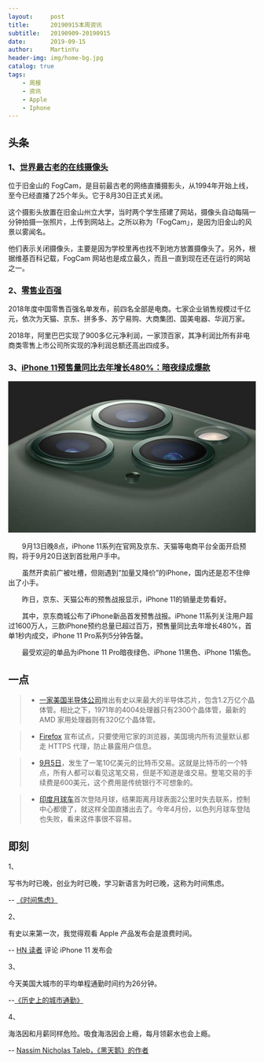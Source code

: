 ```yaml
---
layout:     post
title:      20190915本周资讯
subtitle:   20190909-20190915
date:       2019-09-15
author:     MartinYu
header-img: img/home-bg.jpg
catalog: true
tags:
    - 周报
    - 资讯
    - Apple
    - Iphone
---
```


## 头条

### 1、[世界最古老的在线摄像头](https://www.techbang.com/posts/72302-the-worlds-oldest-webcam-has-announced-it-will-be-permanently-closed-at-the-end-of-this-month-after-25-years-of-filming)

位于旧金山的 FogCam，是目前最古老的网络直播摄影头，从1994年开始上线，至今已经直播了25个年头。它于8月30日正式关闭。

这个摄影头放置在旧金山州立大学，当时两个学生搭建了网站，摄像头自动每隔一分钟拍摄一张照片，上传到网站上。之所以称为「FogCam」，是因为旧金山的风景以雾闻名。

他们表示关闭摄像头，主要是因为学校里再也找不到地方放置摄像头了。另外，根据维基百科记载，FogCam 网站也是成立最久，而且一直到现在还在运行的网站之一。

### 2、[零售业百强](https://m.21jingji.com/article/20190908/herald/1e163c343f886b98235156e60f147cb8.html)

2018年度中国零售百强名单发布，前四名全部是电商。七家企业销售规模过千亿元，依次为天猫、京东、拼多多、苏宁易购、大商集团、国美电器、华润万家。

2018年，阿里巴巴实现了900多亿元净利润，一家顶百家，其净利润比所有非电商类零售上市公司所实现的净利润总额还高出四成多。

### 3、[iPhone 11预售量同比去年增长480%：暗夜绿成爆款](https://news.mydrivers.com/1/646/646286.htm)

![img](_posts/jpg/eb14-iepyyhi7695971.jpg)

　　9月13日晚8点，iPhone 11系列在官网及京东、天猫等电商平台全面开启预购，将于9月20日送到首批用户手中。

　　虽然开卖前广被吐槽，但刚遇到“加量又降价”的iPhone，国内还是忍不住伸出了小手。

　　昨日，京东、天猫公布的预售战报显示，iPhone 11的销量走势看好。

　　其中，京东商城公布了iPhone新品首发预售战报。iPhone 11系列关注用户超过1600万人，三款iPhone预约总量已超过百万，预售量同比去年增长480%，首单1秒内成交，iPhone 11 Pro系列5分钟告罄。

　　最受欢迎的单品为iPhone 11 Pro暗夜绿色、iPhone 11黑色、iPhone 11紫色。

## 一点

> - [一家美国半导体公司](https://venturebeat.com/2019/08/19/cerebras-systems-unveils-a-record-1-2-trillion-transistor-chip-for-ai/)推出有史以来最大的半导体芯片，包含1.2万亿个晶体管。相比之下，1971年的4004处理器只有2300个晶体管，最新的 AMD 家用处理器则有320亿个晶体管。

> - [Firefox](https://blog.mozilla.org/blog/2019/09/10/firefoxs-test-pilot-program-returns-with-firefox-private-network-beta/) 宣布试点，只要使用它家的浏览器，美国境内所有流量默认都走 HTTPS 代理，防止暴露用户信息。

> - [9月5日](https://www.coindesk.com/massive-1-billion-bitcoin-whale-transaction-makes-waves)，发生了一笔10亿美元的比特币交易。这就是比特币的一个特点，所有人都可以看见这笔交易，但是不知道是谁交易。整笔交易的手续费是600美元，这个费用是传统银行不可想象的。

> - [印度月球车](https://tech.qq.com/a/20190907/000148.htm)首次登陆月球，结果距离月球表面2公里时失去联系，控制中心都傻了，就这样全国直播出去了。今年4月份，以色列月球车登陆也失败，看来这件事很不容易。

## 即刻

1、

写书为时已晚，创业为时已晚，学习新语言为时已晚，这称为时间焦虑。

-- [《时间焦虑》](https://nesslabs.com/time-anxiety)

2、

有史以来第一次，我觉得观看 Apple 产品发布会是浪费时间。

-- [HN 读者](https://news.ycombinator.com/item?id=20934553) 评论 iPhone 11 发布会

3、

今天美国大城市的平均单程通勤时间约为26分钟。

--[《历史上的城市通勤》](https://www.citylab.com/transportation/2019/08/commute-time-city-size-transportation-urban-planning-history/597055/)

4、

海洛因和月薪同样危险。吸食海洛因会上瘾，每月领薪水也会上瘾。

-- [Nassim Nicholas Taleb，《黑天鹅》的作者](https://www.goodreads.com/quotes/612389-the-three-most-harmful-addictions-are-heroin-carbohydrates-and-a)